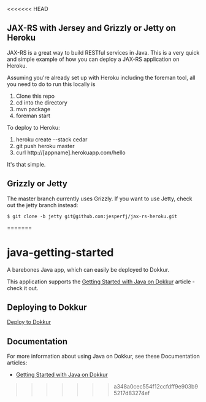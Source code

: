 <<<<<<< HEAD
## JAX-RS with Jersey and Grizzly or Jetty on Heroku

JAX-RS is a great way to build RESTful services in Java. This is a very quick and simple example of how you can deploy a JAX-RS application on Heroku. 

Assuming you're already set up with Heroku including the foreman tool, all you need to do to run this locally is

1. Clone this repo
2. cd into the directory
3. mvn package
4. foreman start

To deploy to Heroku:

1. heroku create --stack cedar
2. git push heroku master
3. curl http://[appname].herokuapp.com/hello

It's that simple.

## Grizzly or Jetty

The master branch currently uses Grizzly. If you want to use Jetty, check out the jetty branch instead:

    $ git clone -b jetty git@github.com:jesperfj/jax-rs-heroku.git

=======
# java-getting-started

A barebones Java app, which can easily be deployed to Dokkur.

This application supports the [Getting Started with Java on Dokkur](https://dokkur.com/#!/documentation/getting_started/java) article - check it out.

## Deploying to Dokkur

[Deploy to Dokkur](https://dokkur.com)

## Documentation

For more information about using Java on Dokkur, see these Documentation articles:

- [Getting Started with Java on Dokkur](https://dokkur.com/#!/documentation/getting_started/java)
>>>>>>> a348a0cec554f12ccfdff9e903b95217d83274ef
